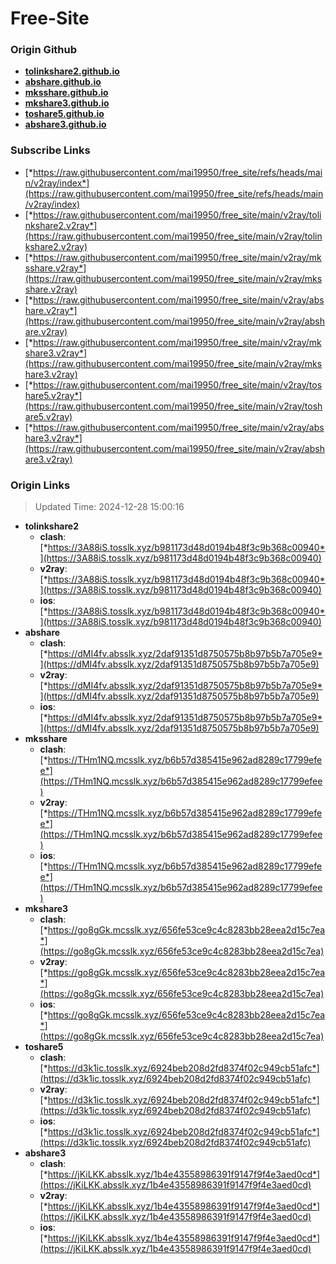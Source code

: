 # Free-Site

### Origin Github

- [**tolinkshare2.github.io**](https://github.com/tolinkshare2/tolinkshare2.github.io)
- [**abshare.github.io**](https://github.com/abshare/abshare.github.io)
- [**mksshare.github.io**](https://github.com/mksshare/mksshare.github.io)
- [**mkshare3.github.io**](https://github.com/mkshare3/mkshare3.github.io)
- [**toshare5.github.io**](https://github.com/toshare5/toshare5.github.io)
- [**abshare3.github.io**](https://github.com/abshare3/abshare3.github.io)

### Subscribe Links

- [*https://raw.githubusercontent.com/mai19950/free_site/refs/heads/main/v2ray/index*](https://raw.githubusercontent.com/mai19950/free_site/refs/heads/main/v2ray/index)
- [*https://raw.githubusercontent.com/mai19950/free_site/main/v2ray/tolinkshare2.v2ray*](https://raw.githubusercontent.com/mai19950/free_site/main/v2ray/tolinkshare2.v2ray)
- [*https://raw.githubusercontent.com/mai19950/free_site/main/v2ray/mksshare.v2ray*](https://raw.githubusercontent.com/mai19950/free_site/main/v2ray/mksshare.v2ray)
- [*https://raw.githubusercontent.com/mai19950/free_site/main/v2ray/abshare.v2ray*](https://raw.githubusercontent.com/mai19950/free_site/main/v2ray/abshare.v2ray)
- [*https://raw.githubusercontent.com/mai19950/free_site/main/v2ray/mkshare3.v2ray*](https://raw.githubusercontent.com/mai19950/free_site/main/v2ray/mkshare3.v2ray)
- [*https://raw.githubusercontent.com/mai19950/free_site/main/v2ray/toshare5.v2ray*](https://raw.githubusercontent.com/mai19950/free_site/main/v2ray/toshare5.v2ray)
- [*https://raw.githubusercontent.com/mai19950/free_site/main/v2ray/abshare3.v2ray*](https://raw.githubusercontent.com/mai19950/free_site/main/v2ray/abshare3.v2ray)

### Origin Links

> Updated Time: 2024-12-28 15:00:16

- **tolinkshare2**
  - **clash**: [*https://3A88iS.tosslk.xyz/b981173d48d0194b48f3c9b368c00940*](https://3A88iS.tosslk.xyz/b981173d48d0194b48f3c9b368c00940)
  - **v2ray**: [*https://3A88iS.tosslk.xyz/b981173d48d0194b48f3c9b368c00940*](https://3A88iS.tosslk.xyz/b981173d48d0194b48f3c9b368c00940)
  - **ios**: [*https://3A88iS.tosslk.xyz/b981173d48d0194b48f3c9b368c00940*](https://3A88iS.tosslk.xyz/b981173d48d0194b48f3c9b368c00940)
- **abshare**
  - **clash**: [*https://dMI4fv.absslk.xyz/2daf91351d8750575b8b97b5b7a705e9*](https://dMI4fv.absslk.xyz/2daf91351d8750575b8b97b5b7a705e9)
  - **v2ray**: [*https://dMI4fv.absslk.xyz/2daf91351d8750575b8b97b5b7a705e9*](https://dMI4fv.absslk.xyz/2daf91351d8750575b8b97b5b7a705e9)
  - **ios**: [*https://dMI4fv.absslk.xyz/2daf91351d8750575b8b97b5b7a705e9*](https://dMI4fv.absslk.xyz/2daf91351d8750575b8b97b5b7a705e9)
- **mksshare**
  - **clash**: [*https://THm1NQ.mcsslk.xyz/b6b57d385415e962ad8289c17799efee*](https://THm1NQ.mcsslk.xyz/b6b57d385415e962ad8289c17799efee)
  - **v2ray**: [*https://THm1NQ.mcsslk.xyz/b6b57d385415e962ad8289c17799efee*](https://THm1NQ.mcsslk.xyz/b6b57d385415e962ad8289c17799efee)
  - **ios**: [*https://THm1NQ.mcsslk.xyz/b6b57d385415e962ad8289c17799efee*](https://THm1NQ.mcsslk.xyz/b6b57d385415e962ad8289c17799efee)
- **mkshare3**
  - **clash**: [*https://go8gGk.mcsslk.xyz/656fe53ce9c4c8283bb28eea2d15c7ea*](https://go8gGk.mcsslk.xyz/656fe53ce9c4c8283bb28eea2d15c7ea)
  - **v2ray**: [*https://go8gGk.mcsslk.xyz/656fe53ce9c4c8283bb28eea2d15c7ea*](https://go8gGk.mcsslk.xyz/656fe53ce9c4c8283bb28eea2d15c7ea)
  - **ios**: [*https://go8gGk.mcsslk.xyz/656fe53ce9c4c8283bb28eea2d15c7ea*](https://go8gGk.mcsslk.xyz/656fe53ce9c4c8283bb28eea2d15c7ea)
- **toshare5**
  - **clash**: [*https://d3k1ic.tosslk.xyz/6924beb208d2fd8374f02c949cb51afc*](https://d3k1ic.tosslk.xyz/6924beb208d2fd8374f02c949cb51afc)
  - **v2ray**: [*https://d3k1ic.tosslk.xyz/6924beb208d2fd8374f02c949cb51afc*](https://d3k1ic.tosslk.xyz/6924beb208d2fd8374f02c949cb51afc)
  - **ios**: [*https://d3k1ic.tosslk.xyz/6924beb208d2fd8374f02c949cb51afc*](https://d3k1ic.tosslk.xyz/6924beb208d2fd8374f02c949cb51afc)
- **abshare3**
  - **clash**: [*https://jKiLKK.absslk.xyz/1b4e43558986391f9147f9f4e3aed0cd*](https://jKiLKK.absslk.xyz/1b4e43558986391f9147f9f4e3aed0cd)
  - **v2ray**: [*https://jKiLKK.absslk.xyz/1b4e43558986391f9147f9f4e3aed0cd*](https://jKiLKK.absslk.xyz/1b4e43558986391f9147f9f4e3aed0cd)
  - **ios**: [*https://jKiLKK.absslk.xyz/1b4e43558986391f9147f9f4e3aed0cd*](https://jKiLKK.absslk.xyz/1b4e43558986391f9147f9f4e3aed0cd)
